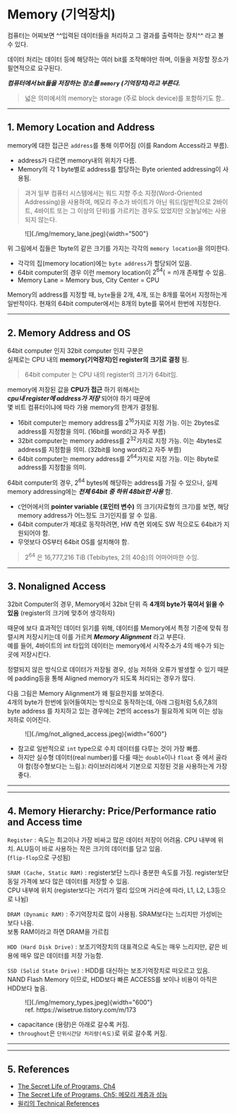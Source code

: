# Memory (기억장치)

컴퓨터는 어찌보면 ^^입력된 데이터들을 처리하고 그 결과를 출력하는 장치^^ 라고 볼 수 있다. 

데이터 처리는 데이터 등에 해당하는 여러 bit를 조작해야만 하며, 이들을 저장할 장소가 필연적으로 요구된다. 

***컴퓨터에서 bit들을 저장하는 장소를 `memory` (기억장치)라고 부른다.***

> 넓은 의미에서의 memory는 storage (주로 block device)를 포함하기도 함..

---

## 1. Memory Location and Address

memory에 대한 접근은 `address`를 통해 이루어짐 (이를 Random Access라고 부름).

- address가 다르면 memory내의 위치가 다름.
- Memory의 각 1 byte별로 address를 할당하는 Byte oriented addressing이 사용됨.

> 과거 일부 컴퓨터 시스템에서는 워드 지향 주소 지정(Word-Oriented Addressing)을 사용하여, 메모리 주소가 바이트가 아닌 워드(일반적으로 2바이트, 4바이트 또는 그 이상의 단위)를 가르키는 경우도 있었지만 오늘날에는 사용되지 않는다.

<figure markdown>
![](./img/memory_lane.jpeg){width="500"}
</figure>

위 그림에서 집들은 1byte의 같은 크기를 가지는 각각의 `memory location`을 의미한다.

- 각각의 집(memory location)에는 `byte address`가 할당되어 있음.
- 64bit computer의 경우 이런 memory location이 $2^{64}(=n)$개 존재할 수 있음.
- Memory Lane = Memory bus, City Center = CPU

Memory의 address를 지정할 때, `byte`들을 2개, 4개, 또는 8개를 묶어서 지정하는게 일반적이다. 
현재의 64bit computer에서는 8개의 byte를 묶어서 한번에 지정한다.

---

## 2. Memory Address and OS

64bit computer 인지 32bit computer 인지 구분은  
실제로는 CPU 내의 **memory(기억장치)인 register의 크기로 결정** 됨. 

> 64bit computer 는 CPU 내의 register의 크기가 64bit임.
> 

memory에 저장된 값을 **CPU가 접근** 하기 위해서는  
***cpu내 register에 address가 저장*** 되어야 하기 때문에  
몇 비트 컴퓨터이냐에 따라 가용 memory의 한계가 결정됨.

- 16bit computer는 memory address를 $2^{16}$가지로 지정 가능. 이는 2bytes로 address를 지정함을 의미. (16bit를 word라고 자주 부름)
- 32bit computer는 memory address를 $2^{32}$가지로 지정 가능. 이는 4bytes로 address를 지정함을 의미. (32bit를 long word라고 자주 부름)
- 64bit computer는 memory address를 $2^{64}$가지로 지정 가능. 이는 8byte로 address를 지정함을 의미.

64bit computer의 경우, $2^{64}$ bytes에 해당하는 address를 가질 수 있으나, 실제 memory addressing에는 ***전체 64bit 중 하위 48bit만 사용*** 함.

- `C`언어에서의 **pointer variable (포인터 변수)** 의 크기(자료형의 크기)를 보면, 해당 memory address가 어느정도 크기인지를 알 수 있음.
- 64bit computer가 제대로 동작하려면, HW 측면 외에도 SW 적으로도 64bit가 지원되어야 함.
- 무엇보다 OS부터 64bit OS를 설치해야 함.

> $2^{64}$ 은 16,777,216 TiB (Tebibytes, 2의 40승)의 어마어마한 수임.

---

## 3. Nonaligned Access

32bit Computer의 경우, Memory에서 32bit 단위 즉 **4개의 byte가 묶여서 읽을 수 있음** 
(register의 크기에 맞추어 생각하자)

때문에 보다 효과적인 데이터 읽기를 위해, 데이터를 Memory에서 특정 기준에 맞춰 정렬시켜 저장시키는데 이를 가르켜 ***Memory Alignment*** 라고 부른다.  
예를 들어, 4바이트의 int 타입의 데이터는 memory에서 시작주소가 4의 배수가 되는 곳에 저장시킨다. 

정렬되지 않은 방식으로 데이터가 저장될 경우, 성능 저하와 오류가 발생할 수 있기 때문에 padding등을 통해 Aligned memory가 되도록 처리되는 경우가 많다.

다음 그림은 Memory Alignment가 왜 필요한지를 보여준다.  
4개의 byte가 한번에 읽어들여지는 방식으로 동작하는데, 아래 그림처럼 5,6,7,8의 byte address 를 차지하고 있는 경우에는 2번의 access가 필요하게 되며 이는 성능 저하로 이어진다.

<figure markdown>
![](./img/not_aligned_access.jpeg){width="600"}
</figure>

- 참고로 일반적으로 `int` type으로 수치 데이터를 다루는 것이 가장 빠름.
- 하지만 실수형 데이터(real number)를 다룰 때는 `double`이나 `float` 중 에서 골라야 함(정수형보다는 느림.): 라이브러리에서 기본으로 지정된 것을 사용하는게 가장 좋다.

---

---

## 4. Memory Hierarchy: Price/Performance ratio and Access time

`Register`
: 속도는 최고이나 가장 비싸고 많은 데이터 저장이 어려움. CPU 내부에 위치. ALU등이 바로 사용하는 작은 크기의 데이터를 담고 있음.  
(`flip-flop`으로 구성됨)

`SRAM (Cache, Static RAM)`
: register보단 느리나 충분한 속도를 가짐. register보단 동일 가격에 보다 많은 데이터를 저장할 수 있음.  
CPU 내부에 위치 (register보다는 거리가 멀리 있으며 거리순에 따라, L1, L2, L3등으로 나뉨)

`DRAM (Dynamic RAM)` 
: 주기억장치로 많이 사용됨. SRAM보다는 느리지만 가성비는 보다 나음.  
보통 RAM이라고 하면 DRAM을 가르킴

`HDD (Hard Disk Drive)`
: 보조기억장치의 대표격으로 속도는 매우 느리지만, 같은 비용에 매우 많은 데이터를 저장 가능함.

`SSD (Solid State Drive)` 
: HDD를 대신하는 보조기억장치로 떠오르고 있음.  
NAND Flash Memory 이므로, HDD보다 빠른 ACCESS를 보이나 비용이 아직은 HDD보다 높음.

<figure markdown>
![](./img/memory_types.jpeg){width="600"}
<figcaption>ref. https://wisetrue.tistory.com/m/173 </figcaption> 
</figure>

- capacitance (용량)은 아래로 갈수록 커짐.
- `throughout`은 `단위시간당 처리량(속도)`로 위로 갈수록 커짐.

---

---

## 5. References

* [The Secret Life of Programs, Ch4](https://nostarch.com/foundationsofcomp)
* [The Secret Life of Programs, Ch5: 메모리 계층과 성능](https://nostarch.com/foundationsofcomp)
* [윌리의 Technical References](https://m.blog.naver.com/PostView.naver?isHttpsRedirect=true&blogId=techref&logNo=222246966805)